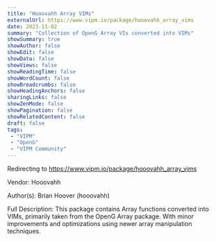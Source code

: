 ```yaml
---
title: "Hooovahh Array VIMs"
externalUrl: https://www.vipm.io/package/hooovahh_array_vims
date: 2023-11-02
summary: "Collection of OpenG Array VIs converted into VIMs"
showSummary: true
showAuthor: false
showEdit: false
showData: false
showViews: false
showReadingTime: false
showWordCount: false
showBreadcrumbs: false
showHeadingAnchors: false
sharingLinks: false
showZenMode: false
showPagination: false
showRelatedContent: false
draft: false
tags:
 - "VIPM"
 - "OpenG"
 - "VIPM Community"
---
```


Redirecting to https://www.vipm.io/package/hooovahh_array_vims

Vendor: Hooovahh

Author(s): Brian Hoover (hooovahh)
 
Full Description:
This package contains Array functions converted into VIMs, primarily taken from the OpenG Array package. With minor improvements and optimizations using newer array manipulation techniques.